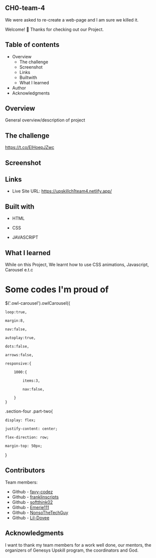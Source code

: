 ## CH0-team-4
We were asked to re-create a web-page and I am sure we killed it.

Welcome! 👋
Thanks for checking out our Project.

## Table of contents
* Overview
  *  The challenge
  * Screenshot
  * Links
  * Builtwith
  * What I learned
* Author
* Acknowledgments
## Overview
General overview/description of project

## The challenge
https://t.co/ElHoepJZwc

## Screenshot


## Links
* Live Site URL: https://upskillch1team4.netlify.app/
 ## Built with
* HTML

* CSS

* JAVASCRIPT
## What I learned
While on this Project, We learnt how to use CSS animations, Javascript, Carousel e.t.c 
<h1>Some codes I'm proud of</h1>
$('.owl-carousel').owlCarousel({

    loop:true,
    
    margin:8,
    
    nav:false,
    
    autoplay:true,
    
    dots:false,
    
    arrows:false,
    
    responsive:{
    
        1000:{
        
            items:3,
            
            nav:false,
            
        }
    }
.section-four .part-two{

    display: flex;
    
    justify-content: center;
    
    flex-direction: row;
    
    margin-top: 50px;
    
}

## Contributors
Team members:

* Github - [favy-codez](https://github.com/favy-codez)
* Github - [franklinscripts](https://github.com/franklinscripts)
* Github - [softthink02](https://github.com/softthink02)
* Github - [Emerie111](https://github.com/Emerie111)
* Github - [NonsoTheTechGuy](https://github.com/NonsoTheTechGuy)
* Github - [Lil-Dovee](https://github.com/Lil-Dovee)
## Acknowledgments
I want to thank my team members for a work well done, our mentors, the organizers of Genesys Upskill program, the coordinators and God.
